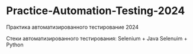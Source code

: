 # Practice-Automation-Testing-2024
Практика автоматизированного тестирование 2024

Стеки автоматизированного тестирования:
Selenium + Java
Selenuim + Python